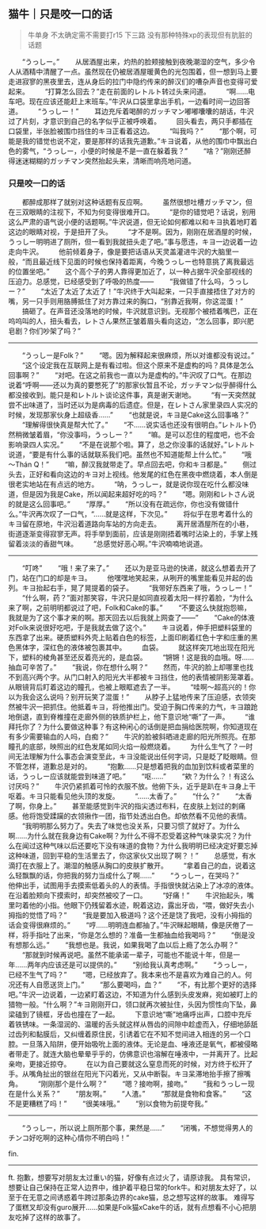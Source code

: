 ## 猫牛｜只是咬一口的话

>牛单身
>不太确定需不需要打r15
>下三路
>没有那种特殊xp的表现但有肮脏的话题

&emsp;&emsp;“うっしー。”
&emsp;&emsp;从居酒屋出来，灼热的脸颊接触到夜晚潮湿的空气，多少令人从酒精中清醒了一点。虽然现在仍被居酒屋暖黄色的光包围着，但一想到马上要走进寂寥的黑夜里去，连从身后的拉门中隐约传来的醉汉们的嘈杂声音也变得可爱起来。
&emsp;&emsp;“打算怎么回去？”走在前面的レトルト转过头来问道。
&emsp;&emsp;“啊……电车吧。现在应该还能赶上末班车。”牛沢从口袋里拿出手机，一边看时间一边回答道。
&emsp;&emsp;“うっしー！”
&emsp;&emsp;耳边充斥着喝醉的ガッチマン嘟嘟囔囔的胡话，牛沢过了片刻，才意识到自己的名字似乎正被呼唤着。
&emsp;&emsp;回头看去，两只手都插在口袋里，半张脸被围巾挡住的キヨ正看着这边。
&emsp;&emsp;“叫我吗？”
&emsp;&emsp;“那个啊，可能是我的错觉也说不定，要是那样的话我先道歉。”キヨ说着，从他的围巾中飘出白色的雾气，“うっしー，小便的时候是不是一直在躲着我？”
&emsp;&emsp;“啥？”刚刚还醉得迷迷糊糊的ガッチマン突然抬起头来，清晰而响亮地问道。

### 只是咬一口的话

&emsp;&emsp;都醉成那样了就别对这种话题有反应啊。
&emsp;&emsp;虽然很想吐槽ガッチマン，但在三双眼睛的注视下，不知为何变得很难开口。
&emsp;&emsp;“是你的错觉吧？话说，别用这么严肃的语气说小便的话题啊。”牛沢说道，但无论如何都难以和キヨ执着地盯着这边的眼睛对视，于是扭开了头。
&emsp;&emsp;“才不是啊。因为，刚刚在居酒屋的时候，うっしー明明进了厕所，但一看到我就扭头走了吧。”事与愿违，キヨ一边说着一边走向牛沢。
&emsp;&emsp;他前倾着身子，像是要把话语从天灵盖灌进牛沢的大脑里一般，“而且最近线下见面的时候也保持着距离，今晚うっしー也特意挑了离我最远的位置坐吧。”
&emsp;&emsp;这个高个子的男人靠得更加近了，以一种占据牛沢全部视线的压迫力。总感觉，已经感受到了呼吸的热度——
&emsp;&emsp;“我做错了什么吗，うっしー？”
&emsp;&emsp;“太近了太近了太近了！”牛沢终于大叫起来，一只手直接捂住了对方的嘴，另一只手则用胳膊抵住了对方靠过来的胸口，“别靠近我啊，你这混蛋！”
&emsp;&emsp;搞砸了。在声音还没落地的时候，牛沢就意识到。无视那个被捂着嘴巴，正在呜呜叫的人，扭头看去，レトさん果然正皱着眉头看向这边，“怎么回事，即兴肥皂剧？你们吵架了吗？”
____
&emsp;&emsp;“うっしー是Folk？”
&emsp;&emsp;“嗯。因为解释起来很麻烦，所以对谁都没有说过。”
&emsp;&emsp;“这个设定我在互联网上是有看过啦。但这个原来不是虚构的吗？具体是怎么回事啊？”
&emsp;&emsp;“对吧。在这之前我也一直以为是虚构的。”牛沢叹了口气。在那边说着“呼啊——还以为真的要憋死了”的那家伙暂且不论，ガッチマン似乎醉得什么都没接收到。能只是和レトルト谈论这件事，真是谢天谢地。
&emsp;&emsp;“有一天突然就尝不出味道了，当时还以为是病毒的后遗症。但是，在レトさん家里录四人实况的时候，发现那家伙身上超级香……”
&emsp;&emsp;“也就是说，キヨ是Cake这么回事咯？”
&emsp;&emsp;“理解得很快真是帮大忙了。”
&emsp;&emsp;“不……说实话也还没有很明白。”レトルト仍然稍微皱着眉，“你没事吗，うっしー？”
&emsp;&emsp;“嘛。是可以忍住的程度吧，也不会影响录四人实况。”
&emsp;&emsp;“不是在说那个啦。算了，总之你没事的话就好。”レトルト说道，“要是有什么事的话就联系我们吧。虽然也不知道能帮上什么忙。”
&emsp;&emsp;“哦～Thán Q！”
&emsp;&emsp;“嘛，醉汉我就带走了。早点回去吧，你和キヨ都是。”
&emsp;&emsp;侧过头去，正好和看向这边的キヨ对上视线。他发尾的红色在黑夜中燃烧着，本人倒是很老实地站在有点远的地方。
&emsp;&emsp;“呐，うっしー，就是说你现在吃什么都没味道，但是因为我是Cake，所以闻起来超好吃的吗？”
&emsp;&emsp;“嗯。刚刚和レトさん说的就是这么回事吧。”
&emsp;&emsp;“厚厚。”
&emsp;&emsp;“所以没有在疏远你，你也没有做错什么。”牛沢再次叹了一口气，“……就是这样，下次见。”
&emsp;&emsp;将似乎在思考着什么的キヨ留在原地，牛沢沿着道路向车站的方向走去。
&emsp;&emsp;离开居酒屋所在的小巷，街道逐渐变得寂寥无声。将手举到面前，应该是刚刚捂着嘴时沾染上的，手掌上残留着淡淡的香甜气味。
&emsp;&emsp;“总感觉好恶心啊。”牛沢喃喃地说道。

___
&emsp;&emsp;“叮咚”
&emsp;&emsp;“哦！来了来了。”
&emsp;&emsp;还以为是亚马逊的快递，就这么想着去开了门，站在门口的却是キヨ。
&emsp;&emsp;他嘿嘿地笑起来，从咧开的嘴里能看见并起的齿列。キヨ抬起右手，晃了晃提着的袋子。
&emsp;&emsp;“我带好东西来了哦，うっしー！”
&emsp;&emsp;“什么啊，药？”面对那笑容，牛沢只是如同直视着太阳一样拧着脸，“为什么来了啊，之前明明都说过了吧，Folk和Cake的事。”
&emsp;&emsp;“不要这么快就抱怨嘛，我就是为了这个事才来的啊。那天回去以后我就上网查了——”
&emsp;&emsp;“Cake的体液对Folk来说很好吃吧，于是我就去做了这个。”
&emsp;&emsp;キヨ说着，伸手把塑料袋里的东西拿了出来。硬质塑料外壳上贴着白色的标签，上面印刷着红色十字和庄重的黑色黑体字，深红色的液体被包裹其中。
&emsp;&emsp;血袋。
&emsp;&emsp;就这样突兀地出现在阳光下，塑料的棱角甚至还反着亮光的，是血袋。
&emsp;&emsp;“锵锵！这是我的血哦。呀……抽血可辛苦了。”
&emsp;&emsp;“我说，你在想什么啊？”
&emsp;&emsp;然而，牛沢的脸上却哪里也找不到高兴两个字。从门口射入的阳光大半都被キヨ挡住，他的表情被阴影笼罩着。从眼镜背后盯着这边的瞳孔，也被上眼眶遮去了一半。
&emsp;&emsp;“哇啊～超高兴的！你以为我会这么说吗？别开玩笑了混蛋！”
&emsp;&emsp;从脖子上猛地传来了压迫感，衣领突然被牛沢一把抓住。他抵着キヨ，将他推出门。受迫于胸口传来的力气，キヨ踉跄地倒退，直到脊椎撞在走廊外侧的铁质护栏上，他下意识地“嘶”了一声。
&emsp;&emsp;“谁拜托你了？为什么要做这种事？有这种闲心的话倒是把血捐给医院啊，你知道现在有多少需要输血的人吗，白痴？”
&emsp;&emsp;牛沢的脸被斜晒进走廊的阳光所照亮。在那瞳孔的底部，映照出的红色发尾如同火焰一般燃烧着。
&emsp;&emsp;为什么生气了？一时间无法理解为什么事态会演变至此，キヨ没能说出任何字词，只是眨了眨眼睛。但不管怎样，道歉总是对的。
&emsp;&emsp;“抱歉……只是想着把我的血加到饮料或者菜里的话，うっしー应该就能尝到味道了吧。”
&emsp;&emsp;“呕……”
&emsp;&emsp;“欸？为什么？！有这么讨厌吗？”
&emsp;&emsp;牛沢仍紧抓着可怜的衣服不放。他俯下头，近乎是趴在キヨ身上干呕着。キヨ只能看见他头顶的发旋。
&emsp;&emsp;“……太香了。”
&emsp;&emsp;“什么？”
&emsp;&emsp;“太香了啊，你身上。”
&emsp;&emsp;甚至能感觉到牛沢的指尖透过布料，在皮肤上划过的刺痛感。他将饱受蹂躏的衣领揪作一团，指节处透出白色。却依然看不见他的表情。
&emsp;&emsp;“我明明那么努力了。失去了味觉也没关系，只要习惯了就好了。为什么啊……为什么就在我身边有Cake啊？为什么不得不忍受着这种气味录实况？为什么在闻过这种气味以后还要吃下没有味道的食物？为什么我明明已经决定好要忘掉这种味道，回到平稳的生活里去了，你这家伙又出现了啊？！”
&emsp;&emsp;总感觉，有水滴打在衣服上了。潮湿的触感从胸口的皮肤扩散开。
&emsp;&emsp;“拿着自己的血，说着这么轻飘飘的话，你把我的努力当成什么了啊……”
&emsp;&emsp;“うっしー，在哭吗？”
&emsp;&emsp;他伸出手，试图用手去摸索低着头的人的表情。手指很快就沾染上了冰凉的液体。在沿着脸颊向下摸索时，却突然被咬了一口。
&emsp;&emsp;“好痛！”
&emsp;&emsp;牛沢抬起头，嘴里叼着他的小指。他眼下仍残留着水迹，睨着这边，露出牙齿，“喂，做好失去小拇指的觉悟了吗？”
&emsp;&emsp;“我是要加入极道吗？这个还是饶了我吧，没有小拇指的话会变得很麻烦的。”
&emsp;&emsp;“哼……明明连血都抽了。”牛沢眯起眼睛，像是厌倦了一样，将手指吐了出来，“你是怎么想的？准备一生都抽血给我喝吗？”
&emsp;&emsp;“倒是没有想那么远。”
&emsp;&emsp;“我想也是。我说，如果我喝了血以后上瘾了怎么办啊？”
&emsp;&emsp;“那就到时候再说吧。虽然不能承诺一辈子，可能也不能说十年，但是一年……两年内应该还是可以提供的。”
&emsp;&emsp;“别给我认真考虑啊。”
&emsp;&emsp;“うっしー，已经不生气了吗？”
&emsp;&emsp;“嗯，已经放弃了。我本来也不是喜欢为难自己的人。何况还有人自愿送货上门。”
&emsp;&emsp;“那么要喝吗，血？”
&emsp;&emsp;“不，有比那个更好的选择吧。”牛沢一边说着，一边紧盯着这边，不知道为什么感到头皮发麻，宛如被盯上的猎物一般。“什么啊？”キヨ刚刚开口，领口就再次被扯住，头因为惯性向下坠，鼻梁磕到了镜框，牙齿也撞在了一起。
&emsp;&emsp;下意识地“嘶”地痛呼出声，口腔中充斥着铁锈味。一条湿润的、温暖的舌头就这样从唇齿的间隙中趁虚而入，仔细地舔舐过齿列和黏膜后，又纠缠着原住民，引诱着它在不知不觉间进入相连的另一个口腔。一旦落入陷阱，便开始吸吮上面的液体。无论是血、唾液还是氧气，都被侵略者带走了。就连大脑也晕晕乎乎的，仿佛意识也溶解在唾液中，一并离开了。比起亲吻，更接近掠夺。
&emsp;&emsp;在以为自己要就这么窒息而死的时候，对方终于松开了手。从嘴角扯出的银丝在阳光下闪着光，又从中断裂。キヨ呆滞地抬手擦了擦嘴角。
&emsp;&emsp;“刚刚那个是什么啊？”
&emsp;&emsp;“嗯？接吻啊，接吻。”
&emsp;&emsp;“我和うっしー现在是什么关系？”
&emsp;&emsp;“朋友啊。”
&emsp;&emsp;“人渣。”
&emsp;&emsp;“那就是食物和食客。”
&emsp;&emsp;“这不是更糟糕了吗！”
&emsp;&emsp;“很美味哦。”
&emsp;&emsp;“别以食物为前提夸我。”
___
&emsp;&emsp;“うっしー，所以说上厕所那个事，果然是……”
&emsp;&emsp;“闭嘴，不想觉得男人的チンコ好吃啊的这种心情你不明白吗！”


fin.



___
ft.
抱歉，想要写对朋友太过重い的猫，好像有点过火了，请原谅我。
具有常识，想要让自己保持在正常人边界中，维护着平稳日常的fork牛。和对朋友太好了，以至于在无意之间诱惑着牛跨过那条边界的cake猫，总之想写这样的故事。
难得写了蛋糕叉却没有guro展开……如果是Folk猫xCake牛的话，就有点想看不小心把朋友吃掉了这样的故事了。
